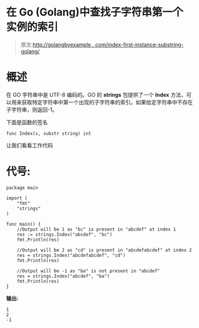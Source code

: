 # 在 Go (Golang)中查找子字符串第一个实例的索引

> 原文:[http://golangbyexample . com/index-first-instance-substring-golang/](http://golangbyexample.com/index-first-instance-substring-golang/)

# **概述**

在 GO 字符串中是 UTF-8 编码的。GO 的 **strings** 包提供了一个 **Index** 方法，可以用来获取特定字符串中第一个出现的子字符串的索引。如果给定字符串中不存在子字符串，则返回-1。

下面是函数的签名

```
func Index(s, substr string) int 
```

让我们看看工作代码

# **代号:**

```
package main

import (
    "fmt"
    "strings"
)

func main() {
    //Output will be 1 as "bc" is present in "abcdef" at index 1
    res := strings.Index("abcdef", "bc")
    fmt.Println(res)

    //Output will be 2 as "cd" is present in "abcdefabcdef" at index 2
    res = strings.Index("abcdefabcdef", "cd")
    fmt.Println(res)

    //Output will be -1 as "ba" is not present in "abcdef"
    res = strings.Index("abcdef", "ba")
    fmt.Println(res)
}
```

**输出:**

```
1
2
-1
```